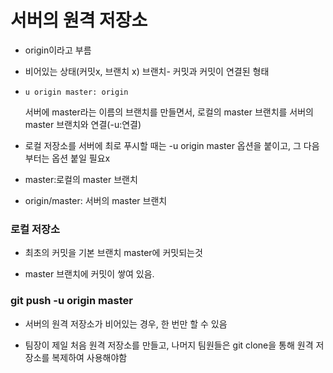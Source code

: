 # 서버의 원격 저장소
-  origin이라고 부름



- 비어있는 상태(커밋x, 브랜치 x)
브랜치- 커밋과 커밋이 연결된 형태
-  ```u origin master: origin```

     서버에 master라는 이름의 브랜치를 만들면서, 로컬의 master 브랜치를 서버의 master 브랜치와 연결(-u:연결)
- 로컬 저장소를 서버에 최로 푸시할 때는 -u origin master 옵션을 붙이고, 그 다음부터는 옵션 붙일 필요x

- master:로컬의 master 브랜치
- origin/master: 서버의 master 브랜치

### 로컬 저장소 ###
- 최초의 커밋을 기본 브랜치 master에 커밋되는것

- master 브랜치에 커밋이 쌓여 있음.

### git push -u origin master ###
- 서버의 원격 저장소가 비어있는 경우, 한 번만 할 수 있음

- 팀장이 제일 처음 원격 저장소를 만들고,
나머지 팀원들은 git clone을 통해 원격 저장소를 복제하여
사용해야함
